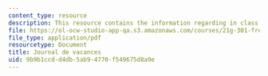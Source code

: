 ```yaml
---
content_type: resource
description: This resource contains the information regarding in class activities.
file: https://ol-ocw-studio-app-qa.s3.amazonaws.com/courses/21g-301-french-i-fall-2004/9b9b1ccdd4db5ab94770f549675d8a9e_MIT21G_301F04_vacances.pdf
file_type: application/pdf
resourcetype: Document
title: Journal de vacances
uid: 9b9b1ccd-d4db-5ab9-4770-f549675d8a9e
---
```

